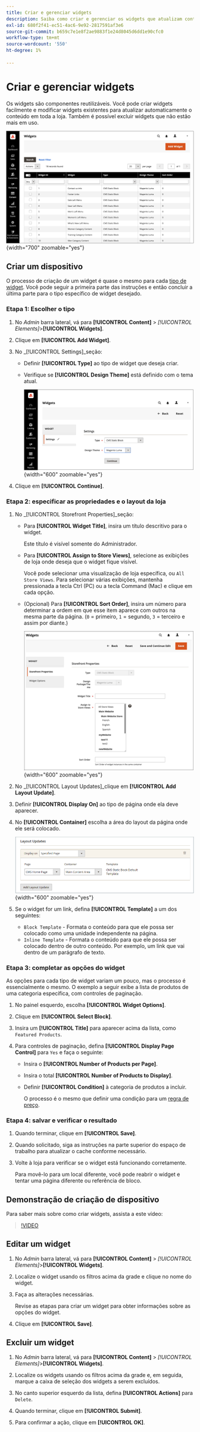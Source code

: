 ```yaml
---
title: Criar e gerenciar widgets
description: Saiba como criar e gerenciar os widgets que atualizam conteúdo automaticamente na sua loja.
exl-id: 680f2f41-ec51-4ac6-9e92-2817591af3e6
source-git-commit: b659c7e1e8f2ae9883f1e24d8045d6dd1e90cfc0
workflow-type: tm+mt
source-wordcount: '550'
ht-degree: 1%

---
```


# Criar e gerenciar widgets

Os widgets são componentes reutilizáveis. Você pode criar widgets facilmente e modificar widgets existentes para atualizar automaticamente o conteúdo em toda a loja. Também é possível excluir widgets que não estão mais em uso.

![Widgets](./assets/widgets.png){width="700" zoomable="yes"}

## Criar um dispositivo

O processo de criação de um widget é quase o mesmo para cada [tipo de widget](widgets.md#widget-types). Você pode seguir a primeira parte das instruções e então concluir a última parte para o tipo específico de widget desejado.

### Etapa 1: Escolher o tipo

1. No _Admin_ barra lateral, vá para **[!UICONTROL Content]** > _[!UICONTROL Elements]_>**[!UICONTROL Widgets]**.

1. Clique em **[!UICONTROL Add Widget]**.

1. No _[!UICONTROL Settings]_seção:

   - Definir **[!UICONTROL Type]** ao tipo de widget que deseja criar.

   - Verifique se **[!UICONTROL Design Theme]** está definido com o tema atual.

     ![Configurações do widget](./assets/widget-settings.png){width="600" zoomable="yes"}

1. Clique em **[!UICONTROL Continue]**.

### Etapa 2: especificar as propriedades e o layout da loja

1. No _[!UICONTROL Storefront Properties]_seção:

   - Para **[!UICONTROL Widget Title]**, insira um título descritivo para o widget.

     Este título é visível somente do Administrador.

   - Para **[!UICONTROL Assign to Store Views]**, selecione as exibições de loja onde deseja que o widget fique visível.

     Você pode selecionar uma visualização de loja específica, ou `All Store Views`. Para selecionar várias exibições, mantenha pressionada a tecla Ctrl (PC) ou a tecla Command (Mac) e clique em cada opção.

   - (Opcional) Para **[!UICONTROL Sort Order]**, insira um número para determinar a ordem em que esse item aparece com outros na mesma parte da página. (`0` = primeiro, `1` = segundo, `3` = terceiro e assim por diante.)

     ![Propriedades da vitrine](./assets/widget-storefront-properties.png){width="600" zoomable="yes"}

1. No _[!UICONTROL Layout Updates]_clique em **[!UICONTROL Add Layout Update]**.

1. Definir **[!UICONTROL Display On]** ao tipo de página onde ela deve aparecer.

1. No **[!UICONTROL Container]** escolha a área do layout da página onde ele será colocado.

   ![Atualizações de layout](./assets/widget-layout-update-home-page.png){width="600" zoomable="yes"}

1. Se o widget for um link, defina **[!UICONTROL Template]** a um dos seguintes:

   - `Block Template` - Formata o conteúdo para que ele possa ser colocado como uma unidade independente na página.
   - `Inline Template` - Formata o conteúdo para que ele possa ser colocado dentro de outro conteúdo. Por exemplo, um link que vai dentro de um parágrafo de texto.

### Etapa 3: completar as opções do widget

As opções para cada tipo de widget variam um pouco, mas o processo é essencialmente o mesmo. O exemplo a seguir exibe a lista de produtos de uma categoria específica, com controles de paginação.

1. No painel esquerdo, escolha **[!UICONTROL Widget Options]**.

1. Clique em **[!UICONTROL Select Block]**.

1. Insira um **[!UICONTROL Title]** para aparecer acima da lista, como `Featured Products`.

1. Para controles de paginação, defina **[!UICONTROL Display Page Control]** para `Yes`  e faça o seguinte:

   - Insira o **[!UICONTROL Number of Products per Page]**.

   - Insira o total **[!UICONTROL Number of Products to Display]**.

   - Definir **[!UICONTROL Condition]** à categoria de produtos a incluir.

     O processo é o mesmo que definir uma condição para um [regra de preço](../merchandising-promotions/price-rules-catalog.md).

### Etapa 4: salvar e verificar o resultado

1. Quando terminar, clique em **[!UICONTROL Save]**.

1. Quando solicitado, siga as instruções na parte superior do espaço de trabalho para atualizar o cache conforme necessário.

1. Volte à loja para verificar se o widget está funcionando corretamente.

   Para movê-lo para um local diferente, você pode reabrir o widget e tentar uma página diferente ou referência de bloco.

## Demonstração de criação de dispositivo

Para saber mais sobre como criar widgets, assista a este vídeo:

>[!VIDEO](https://video.tv.adobe.com/v/343786?quality=12)

## Editar um widget

1. No _Admin_ barra lateral, vá para **[!UICONTROL Content]** > _[!UICONTROL Elements]_>**[!UICONTROL Widgets]**.

1. Localize o widget usando os filtros acima da grade e clique no nome do widget.

1. Faça as alterações necessárias.

   Revise as etapas para criar um widget para obter informações sobre as opções do widget.

1. Clique em **[!UICONTROL Save]**.

## Excluir um widget

1. No _Admin_ barra lateral, vá para **[!UICONTROL Content]** > _[!UICONTROL Elements]_>**[!UICONTROL Widgets]**.

1. Localize os widgets usando os filtros acima da grade e, em seguida, marque a caixa de seleção dos widgets a serem excluídos.

1. No canto superior esquerdo da lista, defina **[!UICONTROL Actions]** para `Delete`.

1. Quando terminar, clique em **[!UICONTROL Submit]**.

1. Para confirmar a ação, clique em **[!UICONTROL OK]**.
